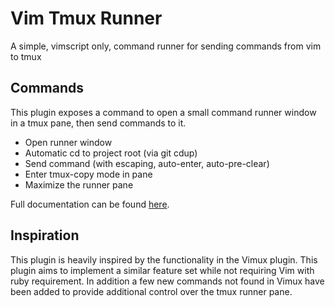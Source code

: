 # Vim Tmux Runner

A simple, vimscript only, command runner for sending commands from vim to tmux

## Commands

This plugin exposes a command to open a small command runner window in a tmux
pane, then send commands to it.

- Open runner window
- Automatic cd to project root (via git cdup)
- Send command (with escaping, auto-enter, auto-pre-clear)
- Enter tmux-copy mode in pane
- Maximize the runner pane

Full documentation can be found [here][].

## Inspiration

This plugin is heavily inspired by the functionality in the Vimux plugin. This
plugin aims to implement a similar feature set while not requiring Vim with
ruby requirement. In addition a few new commands not found in Vimux have been
added to provide additional control over the tmux runner pane.

[here]: https://github.com/christoomey/vim-tmux-runner/blob/master/doc/vim-tmux-runner.txt
